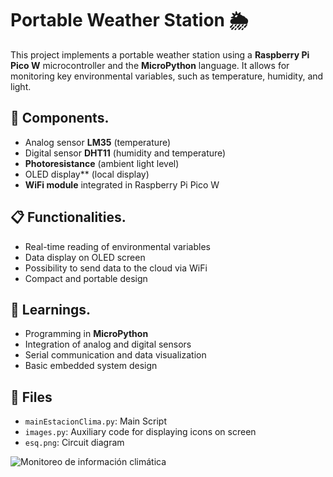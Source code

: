 # Portable Weather Station 🌦️

This project implements a portable weather station using a **Raspberry Pi Pico W** microcontroller and the **MicroPython** language. It allows for monitoring key environmental variables, such as temperature, humidity, and light.

## 🔧 Components.
- Analog sensor **LM35** (temperature)
- Digital sensor **DHT11** (humidity and temperature)
- **Photoresistance** (ambient light level)
- OLED display** (local display)
- **WiFi module** integrated in Raspberry Pi Pico W

## 📋 Functionalities.
- Real-time reading of environmental variables
- Data display on OLED screen
- Possibility to send data to the cloud via WiFi
- Compact and portable design

## 🧠 Learnings.
- Programming in **MicroPython**
- Integration of analog and digital sensors
- Serial communication and data visualization
- Basic embedded system design

## 📂 Files
- `mainEstacionClima.py`: Main Script
- `images.py`: Auxiliary code for displaying icons on screen
- `esq.png`: Circuit diagram


![Monitoreo de información climática](https://cloudfront-us-east-1.images.arcpublishing.com/infobae/2GV57IDEIFFIHACETYKFMUT2NE.jpg)
